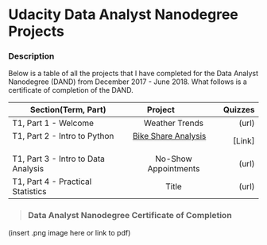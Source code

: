 # Udacity Data Analyst Nanodegree Projects



### Description

Below is a table of all the projects that I have completed for the Data Analyst Nanodegree (DAND) from December 2017 - June 2018. What follows is a certificate of completion of the DAND. 

| Section(Term, Part)                        | Project                | Quizzes |
| ------------------ |:---------------------:| -------:|
| T1, Part 1 - Welcome                       | Weather Trends       | (url)   |
| T1, Part 2 - Intro to Python               | [Bike Share Analysis](https://github.com/joleneyao/joleneyao.github.io/blob/master/Bike_Share_Analysis%20(Showcase).ipynb)         |[Link]   |
| T1, Part 3 - Intro to Data Analysis        | No-Show Appointments |  (url)  |
| T1, Part 4 - Practical Statistics          | Title |  (url)  |

> ### Data Analyst Nanodegree Certificate of Completion

(insert .png image here or link to pdf)


